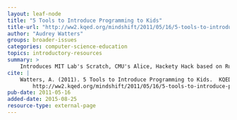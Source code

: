 ```yaml
---
layout: leaf-node
title: "5 Tools to Introduce Programming to Kids"
title-url: "http://ww2.kqed.org/mindshift/2011/05/16/5-tools-to-introduce-programming-to-kids/"
author: "Audrey Watters"
groups: broader-issues
categories: computer-science-education
topics: introductory-resources
summary: >
    Introduces MIT Lab's Scratch, CMU's Alice, Hackety Hack based on Ruby, Arduino, and Lego Mindstorms.
cite: |
    Watters, A. (2011). 5 Tools to Introduce Programming to Kids.  KQED.  Retrieved from:
        http://ww2.kqed.org/mindshift/2011/05/16/5-tools-to-introduce-programming-to-kids/
pub-date: 2011-05-16
added-date: 2015-08-25
resource-type: external-page
---
```

